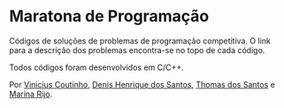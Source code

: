 # Maratona de Programação

Códigos de soluções de problemas de programação competitiva. O link para a descrição dos problemas encontra-se no topo de cada código.

Todos códigos foram desenvolvidos em C/C++.

Por [Vinicius Coutinho](https://github.com/v-mcoutinho), [Denis Henrique dos Santos](https://github.com/denishenriquedossantos), [Thomas dos Santos](https://github.com/ThomasS0) e [Marina Rijo](https://github.com/Maary11).

